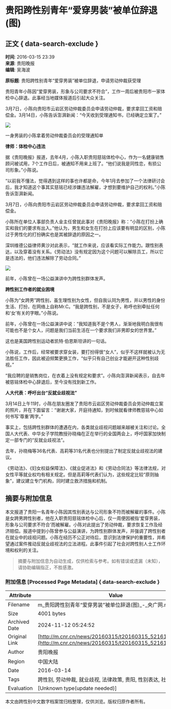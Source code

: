 # 贵阳跨性别青年“爱穿男装”被单位辞退(图)

## 正文 { data-search-exclude }


**时间**: 2016-03-15 23:39  
**来源**: 贵阳晚报  
**编辑**: 吴海波

**原标题**: 贵阳跨性别青年“爱穿男装”被单位辞退，申请劳动仲裁获受理

贵阳青年小陈因“爱穿男装，形象与公司要求不符合”，工作一周后被贵阳市一家体检中心辞退。此事经当地媒体报道后引起大众关注。

3月7日，小陈向贵阳市云岩区劳动仲裁委员会申请劳动仲裁，要求拿回工资和赔偿金。3月14日，小陈告诉澎湃新闻：“今天收到受理通知书，已经确定立案了。”

![](./W020160315859380913485.jpg)

一身男装的小陈拿着劳动仲裁委员会的受理通知单

**律师：体检中心违法**

据《贵阳晚报》报道，去年4月，小陈入职贵阳慈铭体检中心，作为一名健康销售顾问被试用，7个工作日后，被通知不用来上班了。“他们说我是同性恋，有损公司形象。”小陈说。

“以前我不懂法，觉得遇到这样的事也许都是命，今年1月去参加了一个法律研讨会后，我才知道这个事其实慈铭已经涉嫌违法解雇，才想到要维护自己的权利。”小陈告诉澎湃新闻。

3月7日，小陈向贵阳市云岩区劳动仲裁委员会申请劳动仲裁，要求拿回工资和赔偿金。

小陈所在单位人事部负责人金主任曾就此事对《贵阳晚报》称：“小陈在打扮上确实和我们的要求有出入。”他认为，男生和女生在打扮上应该要有明显的区别，小陈过于男性化的打扮确实也是其被辞退的原因之一。

深圳维德公益律师黄沙对此表示，“就工作来说，应该看实际工作能力。跟性别表达，以及穿着没有关系。《劳动法》没有规定因为这个问题可以解除员工，所以它是违法的，他们违法解除了劳动合同。”

![](./W020160315859381416213.jpg)

前年，小陈曾在一场公益演讲中为跨性别群体发声。

**跨性别工作者的就业困境**

小陈为“女跨男”跨性别，虽生理性别为女性，但自我认同为男性，并以男性的身份生活、打扮，在网络上自称Mr.C。“我是跨性别，不是女子，称呼也别牵扯任何和‘女’有关的字眼。”小陈说。

前年，小陈曾在一场公益演讲中说：“我知道我不是个男人，渐渐地我明白我很有可能也不是个女人，问题是我们当前生活在一个要求我们非男即女的世界里。”

这也是美国跨性别运动者凯特·伯恩斯坦讲的一句话。

小陈说，工作后，经常被要求穿女装，要打扮得很“女人”，似乎不这样就被认为无法胜任工作，因此被迫频繁更换工作，“似乎只有自己创业才能避开这种性别歧视。”

“我应聘的是销售岗位，在衣着上没有规定和要求”。小陈向澎湃新闻表示，自去年被慈铭体检中心辞退后，至今没有找到新工作。

**人大代表：呼吁出台“反就业歧视法”**

3月14日上午11时，小陈在朋友圈发了贵阳市云岩区劳动仲裁委员会劳动仲裁立案的照片，并在下面留言：“谢谢大家，开庭待通知，到时候就看律师教慈铭中心如何书写‘尊重’两字。”

事实上，包括跨性别群体的遭遇在内，各类就业歧视问题越来越被关注和讨论。全国人大代表、中华女子学院教授孙晓梅在正在举行的全国两会上，呼吁国家加快制定一部专门的“反就业歧视法”。

去年，孙晓梅等36名代表、高莉等31名代表也分别提出了制定反就业歧视法的建议。

《劳动法》、《妇女权益保障法》、《就业促进法》和《劳动合同法》等法律法规，对女性平等就业权均有相关规定。但是高莉等代表们认为，这些规定比较“原则抽象”，建议建立专门机构，同时建立救济措施和机制。
<!-- tcd_original_link http://m.cnr.cn/news/20160315/t20160315_521616271.html -->
## 摘要与附加信息

<!-- tcd_abstract -->
本文报道了贵阳一名青年小陈因其性别表达与公司形象不符而被解雇的事件。小陈是女跨男跨性别者，他在入职贵阳慈铭体检中心后，仅一周便因被指‘爱穿男装，形象与公司要求不符合’而被解雇。小陈对此提出了劳动仲裁，要求恢复工作及经济赔偿。报道中提到小陈曾参与公益演讲，为跨性别群体发声，并强调了跨性别者在就业中的歧视问题。小陈在经历不公正对待后，意识到法律保护的重要性，并希望通过案件推动反就业歧视法的立法进程。此事件引起了社会对跨性别人士工作环境和权利的关注。
<!-- tcd_abstract_end -->

> 摘要与附加信息为自动生成，仅供检索与参考。如有错误或遗漏（未知），请协助编辑指正，不胜感激。

### 附加信息 [Processed Page Metadata] { data-search-exclude }

| Attribute       | Value                                  |
|-----------------|----------------------------------------|
| Filename        | m_贵阳跨性别青年“爱穿男装”被单位辞退(图)_-_央广网.md                             |
| Size            | 4001 bytes                           |
| Archived Date   | 2024-11-12 05:24:52                             |
| Original Link   | [http://m.cnr.cn/news/20160315/t20160315_521616271.html](http://m.cnr.cn/news/20160315/t20160315_521616271.html)                       |
| Author          | 贵阳晚报                               |
| Region          | 中国大陆                               |
| Date            | 2016-03-14                                 |
| Tags            | 跨性别, 劳动仲裁, 就业歧视, 法律政策, 贵阳, 性别表达, 社会环境                                 |
| Evaluation            | [Unknown type(update needed)]                                 |
<!-- tcd_table_end -->

本文由跨性别中文数字档案馆归档整理，仅供浏览。版权归原作者所有。
